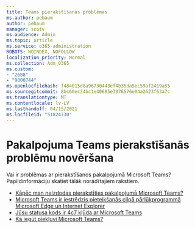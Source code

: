 ```yaml
---
title: Teams pierakstīšanās problēmas
ms.author: pebaum
author: pebaum
manager: scotv
ms.audience: Admin
ms.topic: article
ms.service: o365-administration
ROBOTS: NOINDEX, NOFOLLOW
localization_priority: Normal
ms.collection: Adm_O365
ms.custom:
- "2688"
- "9000744"
ms.openlocfilehash: f484015d8a96730443ef4b35da5ec59af2419a55
ms.sourcegitcommit: 8bc60ec34bc1e40685e3976576e04a2623f63a7c
ms.translationtype: MT
ms.contentlocale: lv-LV
ms.lasthandoff: 04/15/2021
ms.locfileid: "51824730"
---
```

# <a name="troubleshooting-teams-sign-in"></a>Pakalpojuma Teams pierakstīšanās problēmu novēršana 

Vai ir problēmas ar pierakstīšanos pakalpojumā Microsoft Teams? Papildinformāciju skatiet tālāk norādītajiem rakstiem.

- [Kāpēc man neizdodas pierakstīties pakalpojumā Microsoft Teams?](https://support.office.com/article/a02f683b-61a3-4008-9447-ee60c5593b0f)
- [Microsoft Teams ir iestrēdzis pieteikšanās cilpā pārlūkprogrammā Microsoft Edge un Internet Explorer](https://docs.microsoft.com/microsoftteams/troubleshoot/teams-sign-in/sign-in-loop)
- [Jūsu statusa kods ir 4c7 kļūda ar Microsoft Teams](https://support.microsoft.com/help/4041047/modern-authentication-failed-here-status-code-is-4c7-when-signing-in-t)
- [Kā iegūt piekļuvi Microsoft Teams?](https://support.office.com/article/how-do-i-get-access-to-microsoft-teams-fc7f1634-abd3-4f26-a597-9df16e4ca65b)